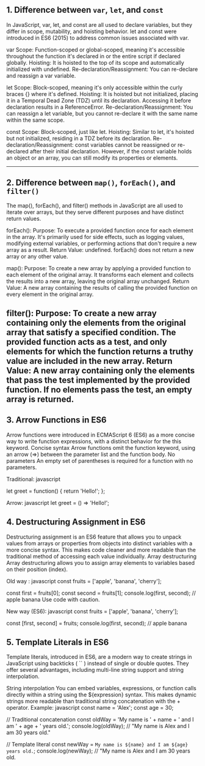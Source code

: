 

## 1. Difference between `var`, `let`, and `const`

In JavaScript, var, let, and const are all used to declare variables, but they differ in scope, mutability, and hoisting behavior. let and const were introduced in ES6 (2015) to address common issues associated with var.

var 
Scope: Function-scoped or global-scoped, meaning it's accessible throughout the function it's declared in or the entire script if declared globally.
Hoisting: It is hoisted to the top of its scope and automatically initialized with undefined.
Re-declaration/Reassignment: You can re-declare and reassign a var variable.

let
Scope:
Block-scoped, meaning it's only accessible within the curly braces {} where it's defined. 
Hoisting:
It is hoisted but not initialized, placing it in a Temporal Dead Zone (TDZ) until its declaration. Accessing it before declaration results in a ReferenceError. 
Re-declaration/Reassignment:
You can reassign a let variable, but you cannot re-declare it with the same name within the same scope.

const
Scope: Block-scoped, just like let. 
Hoisting: Similar to let, it's hoisted but not initialized, residing in a TDZ before its declaration. 
Re-declaration/Reassignment: const variables cannot be reassigned or re-declared after their initial declaration. However, if the const variable holds an object or an array, you can still modify its properties or elements. 

---

## 2. Difference between `map()`, `forEach()`, and `filter()`

The map(), forEach(), and filter() methods in JavaScript are all used to iterate over arrays, but they serve different purposes and have distinct return values.

forEach():
Purpose: To execute a provided function once for each element in the array. It's primarily used for side effects, such as logging values, modifying external variables, or performing actions that don't require a new array as a result.
Return Value: undefined. forEach() does not return a new array or any other value.

map():
Purpose: To create a new array by applying a provided function to each element of the original array. It transforms each element and collects the results into a new array, leaving the original array unchanged.
Return Value: A new array containing the results of calling the provided function on every element in the original array. 

filter():
Purpose: To create a new array containing only the elements from the original array that satisfy a specified condition. The provided function acts as a test, and only elements for which the function returns a truthy value are included in the new array.
Return Value: A new array containing only the elements that pass the test implemented by the provided function. If no elements pass the test, an empty array is returned. 
---

## 3. Arrow Functions in ES6

Arrow functions were introduced in ECMAScript 6 (ES6) as a more concise way to write function expressions, with a distinct behavior for the this keyword. 
Concise syntax
Arrow functions omit the function keyword, using an arrow (=>) between the parameter list and the function body. 
No parameters
An empty set of parentheses is required for a function with no parameters.

Traditional: 
javascript

let greet = function() {
  return 'Hello!';
};


Arrow:
javascript
let greet = () => 'Hello!';


## 4. Destructuring Assignment in ES6

Destructuring assignment is an ES6 feature that allows you to unpack values from arrays or properties from objects into distinct variables with a more concise syntax. This makes code cleaner and more readable than the traditional method of accessing each value individually. 
Array destructuring
Array destructuring allows you to assign array elements to variables based on their position (index). 

Old way :
javascript
const fruits = ['apple', 'banana', 'cherry'];

const first = fruits[0];
const second = fruits[1];
console.log(first, second); // apple banana
Use code with caution.



New way (ES6):
javascript
const fruits = ['apple', 'banana', 'cherry'];

const [first, second] = fruits;
console.log(first, second); // apple banana


## 5. Template Literals in ES6

Template literals, introduced in ES6, are a modern way to create strings in JavaScript using backticks ( `` ) instead of single or double quotes. They offer several advantages, including multi-line string support and string interpolation. 

String interpolation
You can embed variables, expressions, or function calls directly within a string using the ${expression} syntax. This makes dynamic strings more readable than traditional string concatenation with the + operator. 
Example:
javascript
const name = 'Alex';
const age = 30;

// Traditional concatenation
const oldWay = 'My name is ' + name + ' and I am ' + age + ' years old.';
console.log(oldWay); // "My name is Alex and I am 30 years old."

// Template literal
const newWay = `My name is ${name} and I am ${age} years old.`;
console.log(newWay); // "My name is Alex and I am 30 years old.
